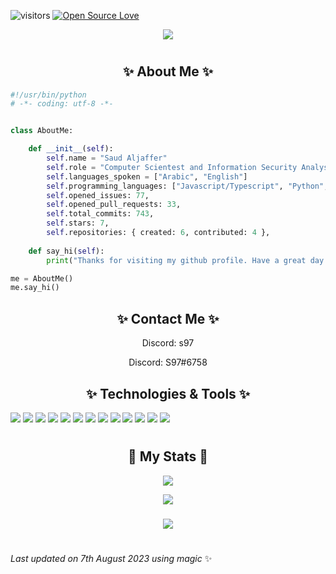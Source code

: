 
  
   ![visitors](https://visitor-badge.laobi.icu/badge?page_id=saud-97.saud-97)
[![Open Source Love](https://badges.frapsoft.com/os/v1/open-source.svg?v=102)](https://github.com/ellerbrock/open-source-badge/)

<p align="center">
  <a href="#">
    <img align="center" src="https://readme-typing-svg.herokuapp.com?color=FFFFFF&center=true&vCenter=true&width=600&height=100&lines=Hi+there!;My+name+is+Saud.;I+am+a+Full+Stack+Developer+from+Saudi+Arabia." />
  </a>
  <br>
</p>

<h1></h1>

<h2 align="center"> ✨ About Me ✨</h2>


```python
#!/usr/bin/python
# -*- coding: utf-8 -*-


class AboutMe:

    def __init__(self):
        self.name = "Saud Aljaffer"
        self.role = "Computer Scientest and Information Security Analyst"
        self.languages_spoken = ["Arabic", "English"]
        self.programming_languages: ["Javascript/Typescript", "Python", "C#", "Kotlin", "Java", "Bash"],
        self.opened_issues: 77,
        self.opened_pull_requests: 33,
        self.total_commits: 743,
        self.stars: 7,
        self.repositories: { created: 6, contributed: 4 },
        
    def say_hi(self):
        print("Thanks for visiting my github profile. Have a great day ahead!")

me = AboutMe()
me.say_hi()
```


<h2 align="center"> ✨ Contact Me ✨</h2>

<p align="center">
  Discord: s97
</p>
<p align="center">
  Discord: S97#6758
</p>


<h2 align="center"> ✨ Technologies & Tools ✨</h2>

![](https://img.shields.io/badge/OS-Windows-informational?style=flat&logo=windows&logoColor=white&color=6aa6f8)
![](https://img.shields.io/badge/Editor-Android_Studio-informational?style=flat&logo=android-studio&logoColor=white&color=6aa6f8)
![](https://img.shields.io/badge/Editor-VS_Code-informational?style=flat&logo=visual-studio-code&logoColor=white&color=6aa6f8)
![](https://img.shields.io/badge/Editor-Intellij_IDEA-informational?style=flat&logo=intellij-idea&logoColor=white&color=6aa6f8)
![](https://img.shields.io/badge/Code-Python-informational?style=flat&logo=python&logoColor=white&color=6aa6f8)
![](https://img.shields.io/badge/Code-JavaScript-informational?style=flat&logo=javascript&logoColor=white&color=6aa6f8)
![](https://img.shields.io/badge/Code-CSharp-informational?style=flat&logo=go&logoColor=white&color=6aa6f8)
![](https://img.shields.io/badge/Code-Kotlin-informational?style=flat&logo=go&logoColor=white&color=6aa6f8)
![](https://img.shields.io/badge/Code-Java-informational?style=flat&logo=go&logoColor=white&color=6aa6f8)
![](https://img.shields.io/badge/Shell-Bash-informational?style=flat&logo=gnu-bash&logoColor=white&color=6aa6f8)
![](https://img.shields.io/badge/Tools-PostgreSQL-informational?style=flat&logo=postgresql&logoColor=white&color=6aa6f8)
![](https://img.shields.io/badge/Tools-Docker-informational?style=flat&logo=docker&logoColor=white&color=6aa6f8)
![](https://img.shields.io/badge/Tools-Kubernetes-informational?style=flat&logo=kubernetes&logoColor=white&color=6aa6f8)
<h1></h1>
  

  
<h2 align="center"> 🚀 My Stats 🚀</h2>
<p align="center">
<img src="https://github-readme-streak-stats.herokuapp.com/?user=saud-97&theme=tokyonight">
</p>

  <p align="center">
 <img class="img" src="https://saud-97-github-readme-stats.vercel.app/api?username=saud-97&show_icons=true&theme=radical" />
</h3>
<h3 align="center">
 <img class="img" src="https://saud-97-github-readme-stats.vercel.app/api/top-langs/?username=saud-97&theme=radical&layout=compact" />
</h3>
  </p>
  
  <h1></h1>
<!-- Last updated on Mon Aug 07 2023 00:51:42 GMT+0000 (Coordinated Universal Time) ;-;-->
<i>Last updated on 7th August 2023 using magic</i> ✨